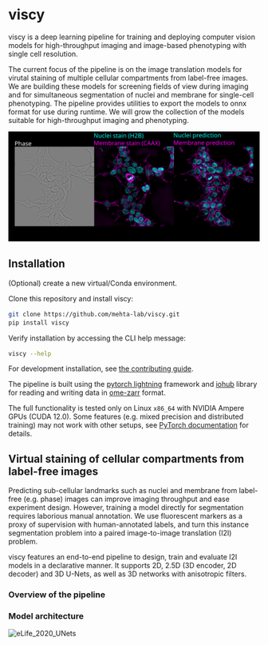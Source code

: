 # viscy

viscy is a deep learning pipeline for training and deploying computer vision models for high-throughput imaging and image-based phenotyping with single cell resolution.

The current focus of the pipeline is on the image translation models for virutal staining of multiple cellular compartments from label-free images. We are building these models for screening fields of view during imaging and for simultaneous segmentation of nuclei and membrane for single-cell phenotyping. The pipeline provides utilities to export the models to onnx format for use during runtime. We will grow the collection of the models suitable for high-throughput imaging and phenotyping.


![virtual_staining](docs/figures/phase_to_nuclei_membrane.svg)

## Installation

(Optional) create a new virtual/Conda environment.

Clone this repository and install viscy:

```sh
git clone https://github.com/mehta-lab/viscy.git
pip install viscy
```

Verify installation by accessing the CLI help message:

```sh
viscy --help
```

For development installation, see [the contributing guide](CONTRIBUTING.md).

The pipeline is built using the [pytorch lightning](https://www.pytorchlightning.ai/index.html) framework and [iohub](https://github.com/czbiohub-sf/iohub) library for reading and writing data in [ome-zarr](https://www.nature.com/articles/s41592-021-01326-w) format.

The full functionality is  tested only on Linux `x86_64` with NVIDIA Ampere GPUs (CUDA 12.0).
Some features (e.g. mixed precision and distributed training) may not work with other setups,
see [PyTorch documentation](https://pytorch.org) for details.

## Virtual staining of cellular compartments from label-free images

Predicting sub-cellular landmarks such as nuclei and membrane from label-free (e.g. phase) images
can improve imaging throughput and ease experiment design.
However, training a model directly for segmentation requires laborious manual annotation.
We use fluorescent markers as a proxy of supervision with human-annotated labels,
and turn this instance segmentation problem into a paired image-to-image translation (I2I) problem.

viscy features an end-to-end pipeline to design, train and evaluate I2I models in a declarative manner.
It supports 2D, 2.5D (3D encoder, 2D decoder) and 3D U-Nets,
as well as 3D networks with anisotropic filters.

### Overview of the pipeline

### Model architecture

![eLife_2020_UNets](https://iiif.elifesciences.org/lax/55502%2Felife-55502-fig3-figsupp1-v2.tif/full/1500,/0/default.jpg)
